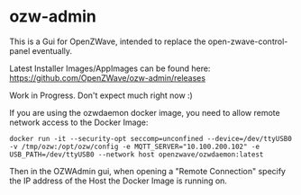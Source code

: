 # ozw-admin
This is a Gui for OpenZWave, intended to replace the open-zwave-control-panel eventually.

Latest Installer Images/AppImages can be found here:
https://github.com/OpenZWave/ozw-admin/releases

Work in Progress. Don't expect much right now :)

If you are using the ozwdaemon docker image, you need to allow remote network access to the Docker Image:

```docker run -it --security-opt seccomp=unconfined --device=/dev/ttyUSB0 -v /tmp/ozw:/opt/ozw/config -e MQTT_SERVER="10.100.200.102" -e USB_PATH=/dev/ttyUSB0 --network host openzwave/ozwdaemon:latest```

Then in the OZWAdmin gui, when opening a "Remote Connection" specify the IP address of the Host the Docker Image is running on. 
